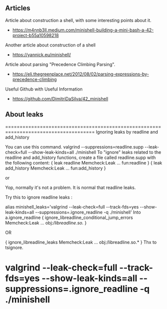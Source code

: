 ## Articles

Article about construction a shell, with some interesting points about it.

- https://m4nnb3ll.medium.com/minishell-building-a-mini-bash-a-42-project-b55a10598218

Another article about construction of a shell

- https://yannick.eu/minishell/

Article about parsing "Precedence Climbing Parsing".

- https://eli.thegreenplace.net/2012/08/02/parsing-expressions-by-precedence-climbing

Useful Github with Useful Information
- https://github.com/DimitriDaSilva/42_minishell

## About leaks
=====================================================================================
Ignoring leaks by readline and add_history

You can use this command.
valgrind --suppressions=readline.supp --leak-check=full --show-leak-kinds=all ./minishell
To "ignore" leaks related to the readline and add_history functions, create a file called readline.supp with the following content:
{ 
    leak readline
    Memcheck:Leak
    ...
    fun:readline
}
{
    leak add_history
    Memcheck:Leak
    ...
    fun:add_history
}

or 

Yop, normally it's not a problem. It is normal that readline leaks.

Try this to ignore readline leaks :

alias minishell_leaks='valgrind --leak-check=full --track-fds=yes --show-leak-kinds=all --suppressions=.ignore_readline -q ./minishell'
Into a.ignore_readline 
{
   ignore_libreadline_conditional_jump_errors
   Memcheck:Leak
   ...
   obj:*/libreadline.so.*
}

OR

{
    ignore_libreadline_leaks
    Memcheck:Leak
    ...
    obj:/libreadline.so.*
}
Thx to tsignore.



valgrind --leak-check=full --track-fds=yes --show-leak-kinds=all --suppressions=.ignore_readline -q ./minishell
=====================================================================================

